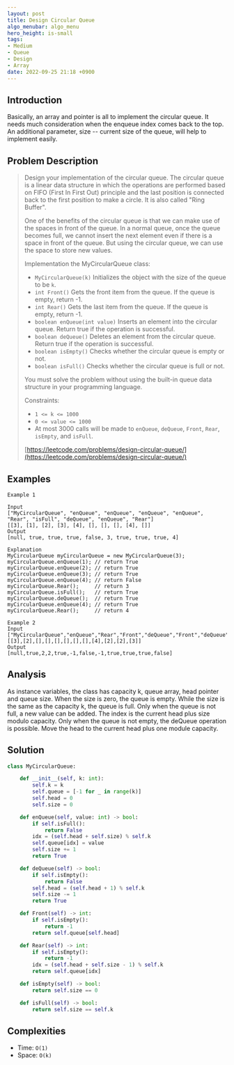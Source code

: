 ```yaml
---
layout: post
title: Design Circular Queue
algo_menubar: algo_menu
hero_height: is-small
tags:
- Medium
- Queue
- Design
- Array
date: 2022-09-25 21:18 +0900
---
```

## Introduction
Basically, an array and pointer is all to implement the circular queue.
It needs much consideration when the enqueue index comes back to the top.
An additional parameter, size -- current size of the queue, will help to implement easily.

## Problem Description
> Design your implementation of the circular queue.
> The circular queue is a linear data structure in which the operations are performed based on
> FIFO (First In First Out) principle and the last position is connected back to the first position to make a circle.
> It is also called "Ring Buffer".
>
> One of the benefits of the circular queue is that we can make use of the spaces in front of the queue.
> In a normal queue, once the queue becomes full, we cannot insert the next element even if there is a space in front of the queue.
> But using the circular queue, we can use the space to store new values.
>
> Implementation the MyCircularQueue class:
> - `MyCircularQueue(k)` Initializes the object with the size of the queue to be `k`.
> - `int Front()` Gets the front item from the queue. If the queue is empty, return -1.
> - `int Rear()` Gets the last item from the queue. If the queue is empty, return -1.
> - `boolean enQueue(int value)` Inserts an element into the circular queue. Return true if the operation is successful.
> - `boolean deQueue()` Deletes an element from the circular queue. Return true if the operation is successful.
> - `boolean isEmpty()` Checks whether the circular queue is empty or not.
> - `boolean isFull()` Checks whether the circular queue is full or not.
>
> You must solve the problem without using the built-in queue data structure in your programming language.
>
> Constraints:
> - `1 <= k <= 1000`
> - `0 <= value <= 1000`
> - At most 3000 calls will be made to `enQueue`, `deQueue`, `Front`, `Rear`, `isEmpty`, and `isFull`.
>
> [https://leetcode.com/problems/design-circular-queue/](https://leetcode.com/problems/design-circular-queue/)

## Examples
```
Example 1

Input
["MyCircularQueue", "enQueue", "enQueue", "enQueue", "enQueue", "Rear", "isFull", "deQueue", "enQueue", "Rear"]
[[3], [1], [2], [3], [4], [], [], [], [4], []]
Output
[null, true, true, true, false, 3, true, true, true, 4]

Explanation
MyCircularQueue myCircularQueue = new MyCircularQueue(3);
myCircularQueue.enQueue(1); // return True
myCircularQueue.enQueue(2); // return True
myCircularQueue.enQueue(3); // return True
myCircularQueue.enQueue(4); // return False
myCircularQueue.Rear();     // return 3
myCircularQueue.isFull();   // return True
myCircularQueue.deQueue();  // return True
myCircularQueue.enQueue(4); // return True
myCircularQueue.Rear();     // return 4
```

```
Example 2
Input
["MyCircularQueue","enQueue","Rear","Front","deQueue","Front","deQueue","Front","enQueue","enQueue","enQueue","enQueue"]
[[3],[2],[],[],[],[],[],[],[4],[2],[2],[3]]
Output
[null,true,2,2,true,-1,false,-1,true,true,true,false]
```

## Analysis
As instance variables, the class has capacity k, queue array, head pointer and queue size.
When the size is zero, the queue is empty.
While the size is the same as the capacity k, the queue is full.
Only when the queue is not full, a new value can be added.
The index is the current head plus size modulo capacity.
Only when the queue is not empty, the deQueue operation is possible.
Move the head to the current head plus one module capacity.

## Solution
```python
class MyCircularQueue:

    def __init__(self, k: int):
        self.k = k
        self.queue = [-1 for _ in range(k)]
        self.head = 0
        self.size = 0

    def enQueue(self, value: int) -> bool:
        if self.isFull():
            return False
        idx = (self.head + self.size) % self.k
        self.queue[idx] = value
        self.size += 1
        return True

    def deQueue(self) -> bool:
        if self.isEmpty():
            return False
        self.head = (self.head + 1) % self.k
        self.size -= 1
        return True

    def Front(self) -> int:
        if self.isEmpty():
            return -1
        return self.queue[self.head]

    def Rear(self) -> int:
        if self.isEmpty():
            return -1
        idx = (self.head + self.size - 1) % self.k
        return self.queue[idx]

    def isEmpty(self) -> bool:
        return self.size == 0

    def isFull(self) -> bool:
        return self.size == self.k
```

## Complexities
- Time: `O(1)`
- Space: `O(k)`
 

